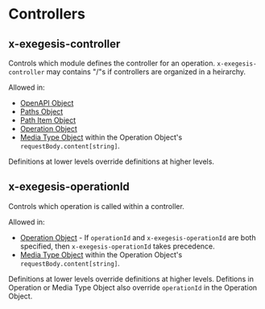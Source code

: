 # Controllers

## x-exegesis-controller

Controls which module defines the controller for an operation.
`x-exegesis-controller` may contains "/"s if controllers are organized in a
heirarchy.

Allowed in:

* [OpenAPI Object](https://github.com/OAI/OpenAPI-Specification/blob/master/versions/3.0.1.md#oasObject)
* [Paths Object](https://github.com/OAI/OpenAPI-Specification/blob/master/versions/3.0.1.md#pathsObject)
* [Path Item Object](https://github.com/OAI/OpenAPI-Specification/blob/master/versions/3.0.1.md#pathItemObject)
* [Operation Object](https://github.com/OAI/OpenAPI-Specification/blob/master/versions/3.0.1.md#operationObject)
* [Media Type Object](https://github.com/OAI/OpenAPI-Specification/blob/master/versions/3.0.1.md#mediaTypeObject) within the Operation Object's `requestBody.content[string]`.

Definitions at lower levels override definitions at higher levels.

## x-exegesis-operationId

Controls which operation is called within a controller.

Allowed in:

* [Operation Object](https://github.com/OAI/OpenAPI-Specification/blob/master/versions/3.0.1.md#operationObject) - If `operationId` and `x-exegesis-operationId` are both specified, then `x-exegesis-operationId` takes precedence.
* [Media Type Object](https://github.com/OAI/OpenAPI-Specification/blob/master/versions/3.0.1.md#mediaTypeObject) within the Operation Object's `requestBody.content[string]`.

Definitions at lower levels override definitions at higher levels.  Defitions in Operation or Media Type Object also override `operationId` in the Operation Object.
